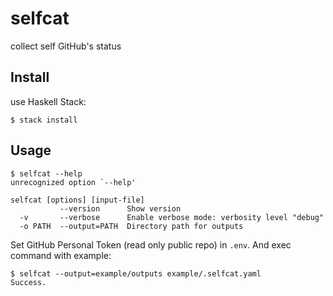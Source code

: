 # selfcat

collect self GitHub's status

## Install

use Haskell Stack:

```
$ stack install
```

## Usage

```
$ selfcat --help
unrecognized option `--help'

selfcat [options] [input-file]
           --version      Show version
  -v       --verbose      Enable verbose mode: verbosity level "debug"
  -o PATH  --output=PATH  Directory path for outputs
```

Set GitHub Personal Token (read only public repo) in `.env`.
And exec command with example:

```
$ selfcat --output=example/outputs example/.selfcat.yaml
Success.
```
